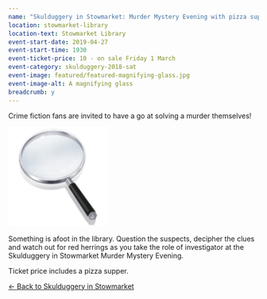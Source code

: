 ```yaml
---
name: "Skulduggery in Stowmarket: Murder Mystery Evening with pizza supper"
location: stowmarket-library
location-text: Stowmarket Library
event-start-date: 2019-04-27
event-start-time: 1930
event-ticket-price: 10 - on sale Friday 1 March
event-category: skulduggery-2018-sat
event-image: featured/featured-magnifying-glass.jpg
event-image-alt: A magnifying glass
breadcrumb: y
---
```


Crime fiction fans are invited to have a go at solving a murder themselves!

<img src="/images/featured/featured-magnifying-glass.jpg" alt="A magnifying glass" class="custom-br-50 mw-40 {% include /c/img-float-right.html %}" />

Something is afoot in the library. Question the suspects, decipher the clues and watch out for red herrings as you take the role of investigator at the Skulduggery in Stowmarket Murder Mystery Evening.

Ticket price includes a pizza supper.

[&larr; Back to Skulduggery in Stowmarket](/skulduggery/)
